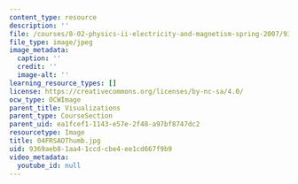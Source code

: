 ```yaml
---
content_type: resource
description: ''
file: /courses/8-02-physics-ii-electricity-and-magnetism-spring-2007/9369aeb81aa41ccdcbe4ee1cd667f9b9_04FRSAOThumb.jpg
file_type: image/jpeg
image_metadata:
  caption: ''
  credit: ''
  image-alt: ''
learning_resource_types: []
license: https://creativecommons.org/licenses/by-nc-sa/4.0/
ocw_type: OCWImage
parent_title: Visualizations
parent_type: CourseSection
parent_uid: ea1fcef1-1143-e57e-2f48-a97bf8747dc2
resourcetype: Image
title: 04FRSAOThumb.jpg
uid: 9369aeb8-1aa4-1ccd-cbe4-ee1cd667f9b9
video_metadata:
  youtube_id: null
---
```

